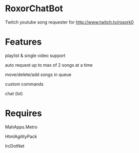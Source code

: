 RoxorChatBot
============

Twitch youtube song requester for http://www.twitch.tv/roxork0

Features
========
playlist & single video support

auto request up to max of 2 songs at a time

move/delete/add songs in queue

custom commands

chat (lol)


Requires
========
MahApps.Metro

HtmlAgilityPack

IrcDotNet





